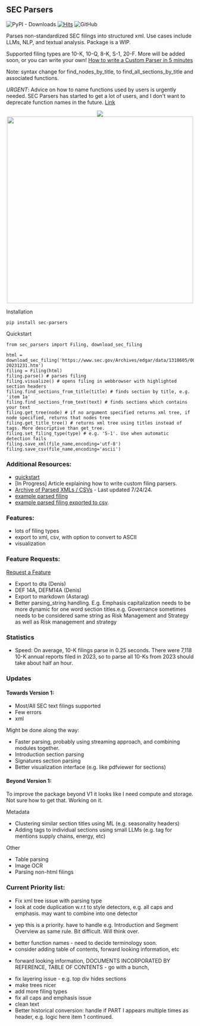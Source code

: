## SEC Parsers
![PyPI - Downloads](https://img.shields.io/pypi/dm/sec-parsers)
[![Hits](https://hits.seeyoufarm.com/api/count/incr/badge.svg?url=https%3A%2F%2Fhttps%2F%2Fgithub.com%2Fjohn-friedman%2FSEC-Parsers&count_bg=%2379C83D&title_bg=%23555555&icon=&icon_color=%23E7E7E7&title=hits&edge_flat=false)](https://hits.seeyoufarm.com)
![GitHub](https://img.shields.io/github/stars/john-friedman/sec-parsers)

Parses non-standardized SEC filings into structured xml. Use cases include LLMs, NLP, and textual analysis. Package is a WIP.

Supported filing types are 10-K, 10-Q, 8-K, S-1, 20-F. More will be added soon, or you can write your own! [How to write a Custom Parser in 5 minutes](https://medium.com/@jgfriedman99/how-to-write-a-custom-sec-parser-in-5-minutes-5c7a8d5d81b0)

Note: syntax change for find_nodes_by_title, to find_all_sections_by_title and associated functions.

<em>URGENT</em>: Advice on how to name functions used by users is urgently needed. SEC Parsers has started to get a lot of users, and I don't want to deprecate function names in the future. [Link](contributors.md)

<div align="center">
  <img src="https://raw.githubusercontent.com/john-friedman/SEC-Parsers/main/Assets/tesla_visualizationv3.png">
</div>
<div align="center">
  <img src="https://raw.githubusercontent.com/john-friedman/SEC-Parsers/main/Assets/tesla_tree_v3.png" width="500">
</div>

Installation
```
pip install sec-parsers
```

Quickstart
```
from sec_parsers import Filing, download_sec_filing

html = download_sec_filing('https://www.sec.gov/Archives/edgar/data/1318605/000162828024002390/tsla-20231231.htm')
filing = Filing(html)
filing.parse() # parses filing
filing.visualize() # opens filing in webbrowser with highlighted section headers
filing.find_sections_from_title(title) # finds section by title, e.g. 'item 1a'
filing.find_sections_from_text(text) # finds sections which contains your text
filing.get_tree(node) # if no argument specified returns xml tree, if node specified, returns that nodes tree
filing.get_title_tree() # returns xml tree using titles instead of tags. More descriptive than get_tree.
filing.set_filing_type(type) # e.g. 'S-1'. Use when automatic detection fails
filing.save_xml(file_name,encoding='utf-8')
filing.save_csv(file_name,encoding='ascii')
```
### Additional Resources:
* [quickstart](Examples/quickstart.ipynb)
* \[In Progress\] Article explaining how to write custom filing parsers.
* [Archive of Parsed XMLs / CSVs](https://www.dropbox.com/scl/fo/np1lpow7r3bissz80ze3o/AKGM8skBrUfEGlSweofAUDU?rlkey=cz1r78jofntjeq4ax2vb2yd0u&e=1&st=mdcwgfcm&dl=0) - Last updated 7/24/24.
* [example parsed filing](Examples/tesla_10k.xml)
* [example parsed filing exported to csv](Examples/tesla_10k.csv).

### Features:
* lots of filing types
* export to xml, csv, with option to convert to ASCII
* visualization

### Feature Requests:
[Request a Feature](contributors.md)
* Export to dta (Denis)
* DEF 14A, DEFM14A (Denis)
* Export to markdown (Astarag)
* Better parsing_string handling. E.g. Emphasis capitalization needs to be more dynamic for one word section titles.e.g. Governance sometimes needs to be considered same string as Risk Management and Strategy as well as Risk management and strategy

### Statistics
* Speed: On average, 10-K filings parse in 0.25 seconds. There were 7,118 10-K annual reports filed in 2023, so to parse all 10-Ks from 2023 should take about half an hour.

### Updates
#### Towards Version 1:
* Most/All SEC text filings supported
* Few errors
* xml 

Might be done along the way:
* Faster parsing, probably using streaming approach, and combining modules together.
* Introduction section parsing
* Signatures section parsing
* Better visualization interface (e.g. like pdfviewer for sections)

#### Beyond Version 1:
To improve the package beyond V1 it looks like I need compute and storage. Not sure how to get that. Working on it.

Metadata
* Clustering similar section titles using ML (e.g. seasonality headers)
* Adding tags to individual sections using small LLMs (e.g. tag for mentions supply chains, energy, etc)

Other
* Table parsing
* Image OCR
* Parsing non-html filings

### Current Priority list:
* Fix xml tree issue with parsing type
* look at code duplication w.r.t to style detectors, e.g. all caps and emphasis. may want to combine into one detector
- yep this is a priority. have to handle e.g. Introduction and Segment Overview as same rule. Bit difficult. Will think over.
* better function names - need to decide terminology soon.
* consider adding table of contents, forward looking information, etc
- forward looking information, DOCUMENTS INCORPORATED BY REFERENCE, TABLE OF CONTENTS - go with a bunch, 
* fix layering issue - e.g. top div hides sections
* make trees nicer
* add more filing types
* fix all caps and emphasis issue
* clean text
* Better historical conversion: handle if PART I appears multiple times as header, e.g. logic here item 1 continued.


